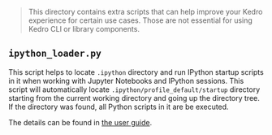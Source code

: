 > This directory contains extra scripts that can help improve your Kedro experience for certain use cases. Those are not essential for using Kedro CLI or library components.


## `ipython_loader.py`

This script helps to locate `.ipython` directory and run IPython startup scripts in it when working with Jupyter Notebooks and IPython sessions. This script will automatically locate `.ipython/profile_default/startup` directory starting from the current working directory and going up the directory tree. If the directory was found, all Python scripts in it are be executed.

The details can be found in [the user guide](https://kedro.readthedocs.io/en/latest/04_user_guide/11_ipython.html#ipython-loader).
